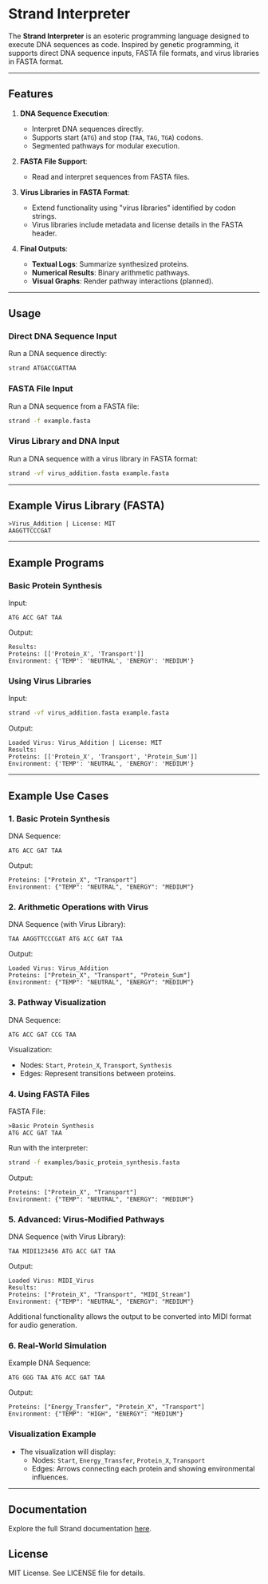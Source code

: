 # Strand Interpreter

The **Strand Interpreter** is an esoteric programming language designed to execute DNA sequences as code. Inspired by genetic programming, it supports direct DNA sequence inputs, FASTA file formats, and virus libraries in FASTA format.

---

## Features
1. **DNA Sequence Execution**:
   - Interpret DNA sequences directly.
   - Supports start (`ATG`) and stop (`TAA`, `TAG`, `TGA`) codons.
   - Segmented pathways for modular execution.

2. **FASTA File Support**:
   - Read and interpret sequences from FASTA files.

3. **Virus Libraries in FASTA Format**:
   - Extend functionality using "virus libraries" identified by codon strings.
   - Virus libraries include metadata and license details in the FASTA header.

4. **Final Outputs**:
   - **Textual Logs**: Summarize synthesized proteins.
   - **Numerical Results**: Binary arithmetic pathways.
   - **Visual Graphs**: Render pathway interactions (planned).

---

## Usage
### Direct DNA Sequence Input
Run a DNA sequence directly:
```bash
strand ATGACCGATTAA
```

### FASTA File Input
Run a DNA sequence from a FASTA file:
```bash
strand -f example.fasta
```

### Virus Library and DNA Input
Run a DNA sequence with a virus library in FASTA format:
```bash
strand -vf virus_addition.fasta example.fasta
```

---

## Example Virus Library (FASTA)
```plaintext
>Virus_Addition | License: MIT
AAGGTTCCCGAT
```

---

## Example Programs
### Basic Protein Synthesis
Input:
```plaintext
ATG ACC GAT TAA
```
Output:
```plaintext
Results:
Proteins: [['Protein_X', 'Transport']]
Environment: {'TEMP': 'NEUTRAL', 'ENERGY': 'MEDIUM'}
```

### Using Virus Libraries
Input:
```bash
strand -vf virus_addition.fasta example.fasta
```
Output:
```plaintext
Loaded Virus: Virus_Addition | License: MIT
Results:
Proteins: [['Protein_X', 'Transport', 'Protein_Sum']]
Environment: {'TEMP': 'NEUTRAL', 'ENERGY': 'MEDIUM'}
```

---

## Example Use Cases

### 1. Basic Protein Synthesis
DNA Sequence:
```plaintext
ATG ACC GAT TAA
```
Output:
```plaintext
Proteins: ["Protein_X", "Transport"]
Environment: {"TEMP": "NEUTRAL", "ENERGY": "MEDIUM"}
```

### 2. Arithmetic Operations with Virus
DNA Sequence (with Virus Library):
```plaintext
TAA AAGGTTCCCGAT ATG ACC GAT TAA
```
Output:
```plaintext
Loaded Virus: Virus_Addition
Proteins: ["Protein_X", "Transport", "Protein_Sum"]
Environment: {"TEMP": "NEUTRAL", "ENERGY": "MEDIUM"}
```

### 3. Pathway Visualization
DNA Sequence:
```plaintext
ATG ACC GAT CCG TAA
```
Visualization:
- Nodes: `Start`, `Protein_X`, `Transport`, `Synthesis`
- Edges: Represent transitions between proteins.

### 4. Using FASTA Files
FASTA File:
```plaintext
>Basic Protein Synthesis
ATG ACC GAT TAA
```
Run with the interpreter:
```bash
strand -f examples/basic_protein_synthesis.fasta
```
Output:
```plaintext
Proteins: ["Protein_X", "Transport"]
Environment: {"TEMP": "NEUTRAL", "ENERGY": "MEDIUM"}
```

### 5. Advanced: Virus-Modified Pathways
DNA Sequence (with Virus Library):
```plaintext
TAA MIDI123456 ATG ACC GAT TAA
```
Output:
```plaintext
Loaded Virus: MIDI_Virus
Results:
Proteins: ["Protein_X", "Transport", "MIDI_Stream"]
Environment: {"TEMP": "NEUTRAL", "ENERGY": "MEDIUM"}
```

Additional functionality allows the output to be converted into MIDI format for audio generation.

### 6. Real-World Simulation
Example DNA Sequence:
```plaintext
ATG GGG TAA ATG ACC GAT TAA
```
Output:
```plaintext
Proteins: ["Energy_Transfer", "Protein_X", "Transport"]
Environment: {"TEMP": "HIGH", "ENERGY": "MEDIUM"}
```

### Visualization Example
- The visualization will display:
  - Nodes: `Start`, `Energy_Transfer`, `Protein_X`, `Transport`
  - Edges: Arrows connecting each protein and showing environmental influences.

---

## Documentation

Explore the full Strand documentation [here](https://<your-username>.github.io/strand/).

## License
MIT License. See LICENSE file for details.
